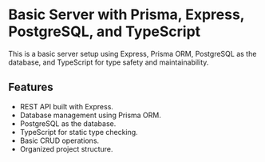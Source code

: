 # Basic Server with Prisma, Express, PostgreSQL, and TypeScript
This is a basic server setup using Express, Prisma ORM, PostgreSQL as the database, and TypeScript for type safety and maintainability.

## Features

* REST API built with Express.
* Database management using Prisma ORM.
* PostgreSQL as the database.
* TypeScript for static type checking.
* Basic CRUD operations.
* Organized project structure.
